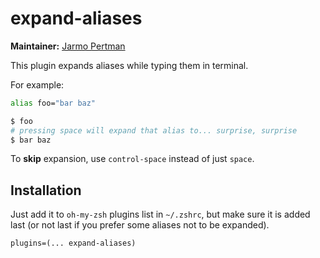 # expand-aliases

**Maintainer:** [Jarmo Pertman](https://github.com/jarmo)

This plugin expands aliases while typing them in terminal.

For example:
```zsh
alias foo="bar baz"

$ foo
# pressing space will expand that alias to... surprise, surprise
$ bar baz
```

To **skip** expansion, use `control-space` instead of just `space`.

## Installation

Just add it to `oh-my-zsh` plugins list in `~/.zshrc`, but make sure it is added last (or not
last if you prefer some aliases not to be expanded).

`
plugins=(... expand-aliases)
`
